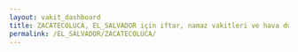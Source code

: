 ```yaml
---
layout: vakit_dashboard
title: ZACATECOLUCA, EL_SALVADOR için iftar, namaz vakitleri ve hava durumu - ilçe/eyalet seç
permalink: /EL_SALVADOR/ZACATECOLUCA/
---
```


<script type="text/javascript">
  var GLOBAL_COUNTRY = 'EL_SALVADOR';
  var GLOBAL_CITY = 'ZACATECOLUCA';
  var GLOBAL_STATE = '';
  var lat = 72;
  var lon = 21;
</script>
